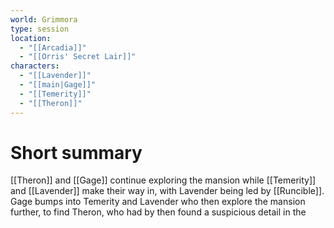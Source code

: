 ```yaml
---
world: Grimmora
type: session
location:
  - "[[Arcadia]]"
  - "[[Orris' Secret Lair]]"
characters:
  - "[[Lavender]]"
  - "[[main|Gage]]"
  - "[[Temerity]]"
  - "[[Theron]]"
---
```

# Short summary
[[Theron]] and [[Gage]] continue exploring the mansion while [[Temerity]] and [[Lavender]] make their way in, with Lavender being led by [[Runcible]]. Gage bumps into Temerity and Lavender who then explore the mansion further, to find Theron, who had by then found a suspicious detail in the 